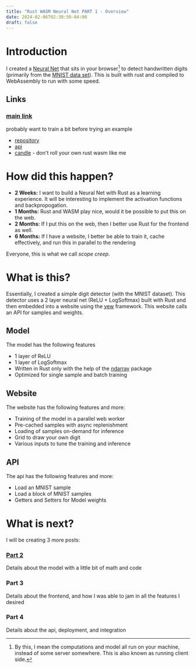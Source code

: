 ```yaml
---
title: "Rust WASM Neural Net PART 1 - Overview"
date: 2024-02-06T02:30:50-04:00
draft: false
---
```


# Introduction

I created a [Neural Net](https://en.wikipedia.org/wiki/Artificial_neural_network) that sits in your browser[^browser] to detect handwritten digits (primarily from the [MNIST data set](http://yann.lecun.com/exdb/mnist/index.html)). This is built with rust and compiled to WebAssembly to run with some speed.

## Links

### [main link](https://digits.sachiniyer.com)

probably want to train a bit before trying an example

- [repository](https://github.com/sachiniyer/mnist-wasm)
- [api](https://digits-api.sachiniyer.com)
- [candle](https://github.com/huggingface/candle) - don't roll your own rust wasm like me

# How did this happen?

- **2 Weeks:** I want to build a Neural Net with Rust as a learning experience. It will be interesting to implement the activation functions and backpropogation.
- **1 Months:** Rust and WASM play nice, would it be possible to put this on the web.
- **2 Months:** If I put this on the web, then I better use Rust for the frontend as well.
- **6 Months:** If I have a website, I better be able to train it, cache effectively, and run this in parallel to the rendering

Everyone, this is what we call _scope creep_.

# What is this?

Essentially, I created a simple digit detector (with the MNIST dataset). This detector uses a 2 layer neural net (ReLU + LogSoftmax) built with Rust and then embedded into a website using the [yew](https://yew.rs/) framework. This website calls an API for samples and weights.

## Model
The model has the following features
- 1 layer of ReLU
- 1 layer of LogSoftmax
- Written in Rust only with the help of the [ndarray](https://docs.rs/ndarray/latest/ndarray/) package
- Optimized for single sample and batch training

## Website
The website has the following features and more:
- Training of the model in a parallel web worker
- Pre-cached samples with async replenishment
- Loading of samples on-demand for inference
- Grid to draw your own digit
- Various inputs to tune the training and inference

## API
The api has the following features and more:
- Load an MNIST sample
- Load a block of MNIST samples
- Getters and Setters for Model weights


# What is next?

I will be creating 3 more posts:

### [Part 2](/posts/8)

Details about the model with a little bit of math and code

### Part 3

Details about the frontend, and how I was able to jam in all the features I desired

### Part 4
Details about the api, deployment, and integration

[^browser]: By this, I mean the computations and model all run on your machine, instead of some server somewhere. This is also known as running client side.
